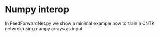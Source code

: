 # Numpy interop

In FeedForwardNet.py we show a minimal example how to train a CNTK netwrok using numpy arrays as input.
